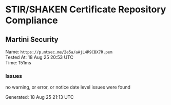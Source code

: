 # STIR/SHAKEN Certificate Repository Compliance

## Martini Security

Name: `https://p.mtsec.me/2e5a/aAjL4R9CBX7R.pem`\
Tested At: 18 Aug 25 20:53 UTC\
Time: 151ms

### Issues

no warning, or error, or notice date level issues were found

Generated: 18 Aug 25 21:13 UTC